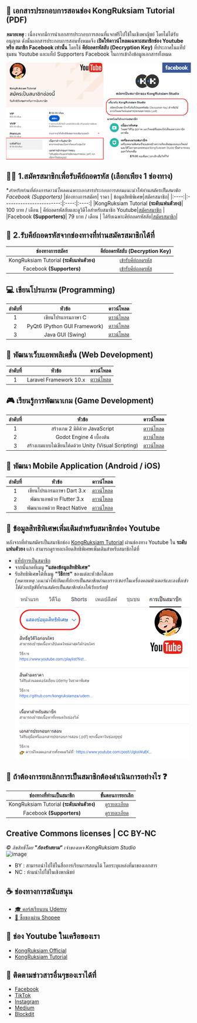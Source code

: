 ## 📖 เอกสารประกอบการสอนช่อง KongRuksiam Tutorial (PDF)
**_หมายเหตุ_** : เนื่องจากมีการนำเอกสารประกอบการสอนที่แจกฟรีไปใช้ในเชิงพาญิชย์ โดยไม่ได้รับอนุญาต ดังนั้นเอกสารประกอบการสอนทั้งหมดจึง 
**เปิดให้ดาวน์โหลดเฉพาะสมาชิกช่อง Youtube หรือ สมาชิก Facebook เท่านั้น** โดยใช้ **คีย์ถอดรหัสลับ (Decryption Key)** 
ที่ประกาศในแท็ปชุมชน Youtube และแท็ป Supporters Facebook ในการเข้าถึงข้อมูลเอกสารทั้งหมด

![image](https://github.com/kongruksiamza/membership-class-room/blob/main/poster-update-tutorial.png?raw=true)

## 👨‍💻 1.สมัครสมาชิกเพื่อรับคีย์ถอดรหัส (เลือกเพียง 1 ช่องทาง)
**สำหรับท่านที่ต้องการดาวน์โหลดเฉพาะเอกสารประกอบการสอนแนะนำให้ท่านสมัครเป็นสมาชิก Facebook (Supporters)*
|ช่องทางการสมัคร| ราคา | ข้อมูลสิทธิพิเศษ|สมัครสมาชิก|
|:----:|:------------------------:|:----:|:----:|
|KongRuksiam Tutorial **(ระดับแฟนตัวยง)**|   100 บาท / เดือน      | คีย์ถอดรหัสลับและดูวิดีโอสำหรับสมาชิก Youtube|[สมัครสมาชิก](https://www.youtube.com/channel/UCB6eDEzpqpiaZnDMzoje57Q/join) |
|Facebook **(Supporters)**|    79 บาท / เดือน       | ได้รับเฉพาะคีย์ถอดรหัสลับ|[สมัครสมาชิก](https://www.facebook.com/KongRuksiamTutorial/subscribe/)|

## 🔑 2.รับคีย์ถอดรหัสจากช่องทางที่ท่านสมัครสมาชิกได้ที่
|ช่องทางการสมัคร|คีย์ถอดรหัสลับ (Decryption Key)|
|:----:|:----:|
|KongRuksiam Tutorial **(ระดับแฟนตัวยง)**|[เข้ารับคีย์ถอดรหัส](https://www.youtube.com/post/UgkxWuEKxxfM2g87PIDUGkyF912QEeKZA6iR) |
|Facebook **(Supporters)**|[เข้ารับคีย์ถอดรหัส](https://www.facebook.com/KongRuksiamTutorial/posts/737583595135211)|

## 💻 เขียนโปรแกรม (Programming)
|ลำดับที่| หัวข้อ | ดาวน์โหลด |
|:----:|:------------------------:|:----:|
|1|   เขียนโปรแกรมภาษา C       | [ดาวน์โหลด](https://mega.nz/folder/bPYEGZiR) |
|2|   PyQt6 (Python GUI Framework)       | [ดาวน์โหลด](https://mega.nz/folder/bPYEGZiR) |
|3|   Java GUI (Swing)       | [ดาวน์โหลด](https://mega.nz/folder/bPYEGZiR) |
  
## 🚀 พัฒนาเว็บแอพพลิเคชั่น (Web Development)
|ลำดับที่| หัวข้อ | ดาวน์โหลด |
|:----:|:------------------------:|:----:|
|1|   Laravel Framework 10.x       | [ดาวน์โหลด](https://mega.nz/folder/bPYEGZiR) |


## 🎮 เรียนรู้การพัฒนาเกม (Game Development)
|ลำดับที่| หัวข้อ | ดาวน์โหลด |
|:----:|:------------------------:|:----:|
|1|   สร้างเกม 2 มิติด้วย JavaScript       | [ดาวน์โหลด](https://mega.nz/folder/bPYEGZiR) |
|2|   Godot Engine 4 เบื้องต้น       | [ดาวน์โหลด](https://mega.nz/folder/bPYEGZiR) |
|3|   สร้างเกมแบบไม่เขียนโค้ดด้วย Unity (Visual Scripting)       | [ดาวน์โหลด](https://mega.nz/folder/bPYEGZiR) |

## 📱 พัฒนา Mobile Application (Android / iOS)
|ลำดับที่| หัวข้อ | ดาวน์โหลด |
|:----:|:------------------------:|:----:|
|1|   เขียนโปรแกรมภาษา Dart 3.x       | [ดาวน์โหลด](https://mega.nz/folder/bPYEGZiR) |
|2|   พัฒนาแอพด้วย Flutter 3.x       | [ดาวน์โหลด](https://mega.nz/folder/bPYEGZiR) |
|3|   พัฒนาแอพด้วย React Native       | [ดาวน์โหลด](https://mega.nz/folder/bPYEGZiR) |

## 🎁 ข้อมูลสิทธิพิเศษเพิ่มเติมสำหรับสมาชิกช่อง Youtube
หลังจากที่ท่านสมัครเป็นสมาชิกช่อง [KongRuksiam Tutorial](https://www.youtube.com/@KongRuksiamTutorial) ผ่านช่องทาง Youtube ใน **ระดับแฟนตัวยง** แล้ว 
สามารถดูรายละเอียดสิทธิพิเศษเพิ่มเติมสำหรับสมาชิกได้ที่ <br/>
- [แท็ปการเป็นสมาชิก](https://www.youtube.com/@KongRuksiamTutorial/membership)
- จากนั้นกดที่เมนู __"แสดงข้อมูลสิทธิพิเศษ"__
- รับสิทธิพิเศษได้ที่เมนู __"วิธีการ"__ ของแต่ละหัวข้อได้เลย <br/>
 _(หมายเหตุ :แนะนำให้เปิดแท็ปการเป็นสมาชิกผ่านเบราว์เซอร์ในเครื่องคอมพิวเตอร์และลงชื่อเข้าใช้ด้วยบัญชีที่ท่านสมัครเป็นสมาชิกช่องให้เรียบร้อย)_ <br/>
![image](https://github.com/kongruksiamza/membership-class-room/blob/main/description-tutorial.png)

## 👋 ถ้าต้องการยกเลิกการเป็นสมาชิกต้องดำเนินการอย่างไร ❓
|ช่องทางที่ท่านเป็นสมาชิก|ขั้นตอนการยกเลิก|
|:----:|:----:|
|KongRuksiam Tutorial **(ระดับแฟนตัวยง)**|[ดูรายละเอียด](https://support.google.com/youtube/answer/6304294?hl=th) |
|Facebook **(Supporters)**|[ดูรายละเอียด](https://www.facebook.com/help/203354304659155/?helpref=uf_share)|

## Creative Commons licenses | CC BY-NC 
*©︎ ลิขสิทธิ์โดย __"ก้องรักสยาม"__ เจ้าของเพจ KongRuksiam Studio*
</br>
![image](https://mirrors.creativecommons.org/presskit/buttons/88x31/png/by-nc.png)
- BY : สามารถนำไปใช้ในสื่อการเรียนการสอนได้ โดยระบุแหล่งที่มาของเอกสาร
- NC : ห้ามนำไปใช้ในเชิงพาณิชย์

## ☕ ช่องทางการสนับสนุน
- [🎓 คอร์สเรียนบน Udemy](https://github.com/kongruksiamza/udemy-course)
- [🛒 ซื้อของผ่าน Shopee](https://shope.ee/3plB9kVnPd)

## 💓 ช่อง Youtube ในเครือของเรา
- [KongRuksiam Official](https://www.youtube.com/@KongRuksiamOfficial)
- [KongRuksiam Tutorial](https://www.youtube.com/@KongRuksiamTutorial)

## 📢 ติดตามข่าวสารอื่นๆของเราได้ที่
- [Facebook](https://www.facebook.com/KongRuksiamTutorial)
- [TikTok](https://www.tiktok.com/@kongruksiamstudio)
- [Instagram](https://www.instagram.com/kongruksiamstudio)
- [Medium](https://medium.com/@kongruksiam)
- [Blockdit](https://www.blockdit.com/kongruksiamtutorial)
